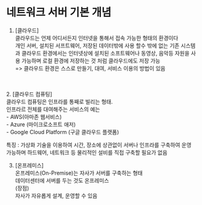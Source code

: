 # 네트워크 서버 기본 개념

1. [클라우드] <br>
클라우드는 언제 어디서든지 인터넷을 통해서 접속 가능한 형태의 환경이다 <br>
개인 서버, 설치된 서프트웨어, 저장된 데이터밖에 사용 할수 밖에 없는 기존 시스템과
클라우드 환경에서는 인터넷상에 설치된 소프트웨어나 동영상, 음악등 자원을 사용 가능하며
로컬 환경에 저장하는 것 처럼 클라우드에도 저장 가능<br>
=> 클라우드 환경은 스스로 만들기, 대여, 서비스 이용의 방법이 있음
<br>
<br>
2. [클라우드 컴퓨팅]<br>
클라우드 컴퓨팅은 인프라를 통째로 빌리는 형태.<br>
인프라르 전체를 대여해주는 서비스의 예는   <br>
- AWS(아마존 웹서비스)  <br> 
- Azure (마이크로소프트 애저)     <br>
- Google Cloud Platform (구글 클라우드 플랫폼) <br>

특징 : 가상화 기술을 이용하여 시간, 장소에 상관없이 서버나 인프라를 구축하여 운영 가능하며
하드웨어, 네트워크 등 물리적인 설비를 직접 구축할 필요가 없음

3. [온프레미스]<br>
온프레미스(On-Premise)는 자사가 서버를 구축하는 형태<br>
데이터센터에 서버를 두는 것도 온프레미스<br>
(장점)<br>
자사가 자유롭게 설계, 운영할 수 있음


